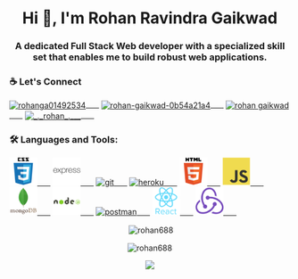<h1 align="center">Hi 👋, I'm Rohan Ravindra Gaikwad</h1>
<h3 align="center">A dedicated Full Stack Web developer with a specialized skill set that enables me to build robust web applications.</h3>

<!-- <p align="left"> <img src="https://komarev.com/ghpvc/?username=rohan688&label=Profile%20views&color=0e75b6&style=flat" alt="rohan688" /> </p> -->

<h3 align="left">☕ Let's Connect</h3>
<p align="left">
<a href="https://twitter.com/rohanga01492534" target="blank"><img align="center" src="https://raw.githubusercontent.com/rahuldkjain/github-profile-readme-generator/master/src/images/icons/Social/twitter.svg" alt="rohanga01492534" height="50" width="50" />&nbsp;&nbsp;&nbsp;&nbsp;&nbsp;&nbsp;</a>
<a href="https://linkedin.com/in/rohan-gaikwad-0b54a21a4" target="blank"><img align="center" src="https://raw.githubusercontent.com/rahuldkjain/github-profile-readme-generator/master/src/images/icons/Social/linked-in-alt.svg" alt="rohan-gaikwad-0b54a21a4" height="50" width="50" />&nbsp;&nbsp;&nbsp;&nbsp;&nbsp;&nbsp;</a>
<a href="https://fb.com/rohan.gaikwad.963434" target="blank"><img align="center" src="https://raw.githubusercontent.com/rahuldkjain/github-profile-readme-generator/master/src/images/icons/Social/facebook.svg" alt="rohan gaikwad" height="50" width="50" />&nbsp;&nbsp;&nbsp;&nbsp;&nbsp;&nbsp;</a>
<a href="https://instagram.com/_._rohan_.___" target="blank"><img align="center" src="https://raw.githubusercontent.com/rahuldkjain/github-profile-readme-generator/master/src/images/icons/Social/instagram.svg" alt="_._rohan_.___" height="50" width="50" />&nbsp;&nbsp;&nbsp;&nbsp;&nbsp;&nbsp;</a>
</p>

<h3 align="left">🛠 Languages and Tools:</h3>
<p align="left"> <a href="https://www.w3schools.com/css/" target="_blank" rel="noreferrer"> <img src="https://raw.githubusercontent.com/devicons/devicon/master/icons/css3/css3-original-wordmark.svg" alt="css3" height="50" width="50" />&nbsp;&nbsp;&nbsp;&nbsp;&nbsp;&nbsp;</a> <a href="https://expressjs.com" target="_blank" rel="noreferrer"> <img src="https://raw.githubusercontent.com/devicons/devicon/master/icons/express/express-original-wordmark.svg" alt="express" height="50" width="50" />&nbsp;&nbsp;&nbsp;&nbsp;&nbsp;&nbsp;</a> <a href="https://git-scm.com/" target="_blank" rel="noreferrer"> <img src="https://www.vectorlogo.zone/logos/git-scm/git-scm-icon.svg" alt="git" height="50" width="50" />&nbsp;&nbsp;&nbsp;&nbsp;&nbsp;&nbsp;</a> <a href="https://heroku.com" target="_blank" rel="noreferrer"> <img src="https://www.vectorlogo.zone/logos/heroku/heroku-icon.svg" alt="heroku" height="50" width="50" />&nbsp;&nbsp;&nbsp;&nbsp;&nbsp;&nbsp;</a> <a href="https://www.w3.org/html/" target="_blank" rel="noreferrer"> <img src="https://raw.githubusercontent.com/devicons/devicon/master/icons/html5/html5-original-wordmark.svg" alt="html5" height="50" width="50" />&nbsp;&nbsp;&nbsp;&nbsp;&nbsp;&nbsp;</a> <a href="https://developer.mozilla.org/en-US/docs/Web/JavaScript" target="_blank" rel="noreferrer"> <img src="https://raw.githubusercontent.com/devicons/devicon/master/icons/javascript/javascript-original.svg" alt="javascript" height="50" width="50" />&nbsp;&nbsp;&nbsp;&nbsp;&nbsp;&nbsp;</a> <a href="https://www.mongodb.com/" target="_blank" rel="noreferrer"> <img src="https://raw.githubusercontent.com/devicons/devicon/master/icons/mongodb/mongodb-original-wordmark.svg" alt="mongodb"height="50" width="50" />&nbsp;&nbsp;&nbsp;&nbsp;&nbsp;&nbsp;</a> <a href="https://nodejs.org" target="_blank" rel="noreferrer"> <img src="https://raw.githubusercontent.com/devicons/devicon/master/icons/nodejs/nodejs-original-wordmark.svg" alt="nodejs" height="50" width="50" />&nbsp;&nbsp;&nbsp;&nbsp;&nbsp;&nbsp;</a> <a href="https://postman.com" target="_blank" rel="noreferrer"> <img src="https://www.vectorlogo.zone/logos/getpostman/getpostman-icon.svg" alt="postman" height="50" width="50" />&nbsp;&nbsp;&nbsp;&nbsp;&nbsp;&nbsp;</a> <a href="https://reactjs.org/" target="_blank" rel="noreferrer"> <img src="https://raw.githubusercontent.com/devicons/devicon/master/icons/react/react-original-wordmark.svg" alt="react" height="50" width="50" />&nbsp;&nbsp;&nbsp;&nbsp;&nbsp;&nbsp;</a> <a href="https://redux.js.org" target="_blank" rel="noreferrer"> <img src="https://raw.githubusercontent.com/devicons/devicon/master/icons/redux/redux-original.svg" alt="redux" height="50" width="50" />&nbsp;&nbsp;&nbsp;&nbsp;&nbsp;&nbsp;</a> </p>

<p align="center">&nbsp;<img align="center" src="https://github-readme-stats.vercel.app/api?username=rohan688&show_icons=true&locale=en" alt="rohan688" /></p>

<p align="center"><img align="center" src="https://github-readme-streak-stats.herokuapp.com/?user=rohan688&" alt="rohan688" /></p>

<p align="center">
  <img  src="https://raw.githubusercontent.com/Trilokia/Trilokia/379277808c61ef204768a61bbc5d25bc7798ccf1/bottom_header.svg">
  </p>
